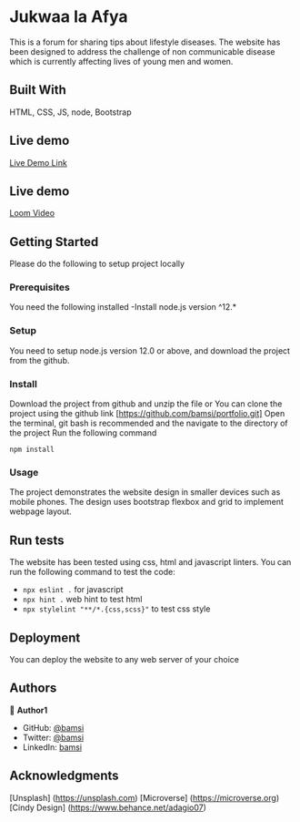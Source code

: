 # Jukwaa la Afya

This is a forum for sharing tips about lifestyle diseases. The website has been designed to address the challenge of non communicable disease which is currently affecting lives of young men and women.

## Built With

HTML, CSS, JS, node, Bootstrap

## Live demo

[Live Demo Link](https://bamsi.github.io/jukwaa/)

## Live demo

[Loom Video](https://www.loom.com/share/708ef706490c4a8480a36fcd6b183ddd)

## Getting Started

Please do the following to setup project locally

### Prerequisites

You need the following installed
-Install node.js version ^12.\*

### Setup

You need to setup node.js version 12.0 or above, and download the project from the github.

### Install

Download the project from github and unzip the file or You can clone the project using the github link [https://github.com/bamsi/portfolio.git]
Open the terminal, git bash is recommended and the navigate to the directory of the project
Run the following command

`npm install`

### Usage

The project demonstrates the website design in smaller devices such as mobile phones. The design uses bootstrap flexbox and grid to implement webpage layout.

## Run tests

The website has been tested using css, html and javascript linters. You can run the following command to test the code:

- `npx eslint .` for javascript
- `npx hint .` web hint to test html
- `npx stylelint "**/*.{css,scss}"` to test css style

## Deployment

You can deploy the website to any web server of your choice

## Authors

👤 **Author1**

- GitHub:
  [@bamsi](https://github.com/bamsi)
- Twitter: [@bamsi](https://twitter.com/haji-bamsi-17327728/)
- LinkedIn: [bamsi](https://linkedin.com/in/bamsi)

## Acknowledgments

[Unsplash] (https://unsplash.com)
[Microverse] (https://microverse.org)
[Cindy Design] (https://www.behance.net/adagio07)
